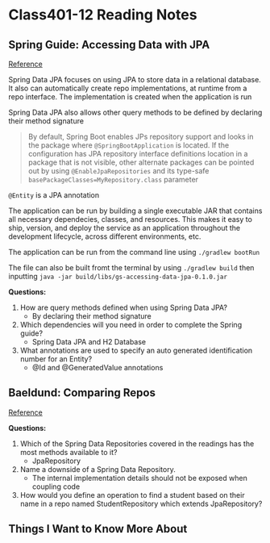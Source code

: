 # Class401-12 Reading Notes

## Spring Guide: Accessing Data with JPA

[Reference](https://spring.io/guides/gs/accessing-data-jpa)

Spring Data JPA focuses on using JPA to store data in a relational database. It also can automatically create repo implementations, at runtime from a repo interface. The implementation is created when the application is run

Spring Data JPA also allows other query methods to be defined by declaring their method signature

> By default, Spring Boot enables JPs repository support and looks in the package where `@SpringBootApplication` is located. If the configuration has JPA repository interface definitions location in a package that is not visible, other alternate packages can be pointed out by using `@EnableJpaRepositories` and its type-safe `basePackageClasses=MyRepository.class` parameter

 `@Entity` is a JPA annotation

 The application can be run by building a single executable JAR that contains all necessary dependecies, classes, and resources. This makes it easy to ship, version, and deploy the service as an application throughout the development lifecycle, across different environments, etc.

 The application can be run from the command line using `./gradlew bootRun` 

 The file can also be built fromt the terminal by using `./gradlew build` then inputting `java -jar build/libs/gs-accessing-data-jpa-0.1.0.jar`
 
**Questions:**

1. How are query methods defined when using Spring Data JPA?
    * By declaring their method signature
2. Which dependencies will you need in order to complete the Spring guide?
    * Spring Data JPA and H2 Database
3. What annotations are used to specify an auto generated identification number for an Entity?
    * @Id and @GeneratedValue annotations

## Baeldund: Comparing Repos

[Reference](https://www.baeldung.com/spring-data-repositories)

**Questions:**

1. Which of the Spring Data Repositories covered in the readings has the most methods available to it?
    * JpaRepository
2. Name a downside of a Spring Data Repository.
    * The internal implementation details should not be exposed when coupling code
3. How would you define an operation to find a student based on their name in a repo named StudentRepository which extends JpaRepository?

## Things I Want to Know More About
